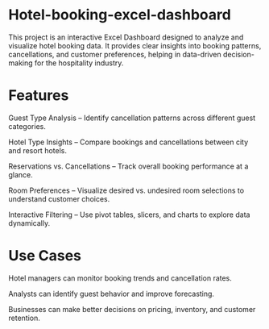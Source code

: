 # Hotel-booking-excel-dashboard
This project is an interactive Excel Dashboard designed to analyze and visualize hotel booking data. It provides clear insights into booking patterns, cancellations, and customer preferences, helping in data-driven decision-making for the hospitality industry.

# Features

Guest Type Analysis – Identify cancellation patterns across different guest categories.

Hotel Type Insights – Compare bookings and cancellations between city and resort hotels.

Reservations vs. Cancellations – Track overall booking performance at a glance.

Room Preferences – Visualize desired vs. undesired room selections to understand customer choices.

Interactive Filtering – Use pivot tables, slicers, and charts to explore data dynamically.

# Use Cases

Hotel managers can monitor booking trends and cancellation rates.

Analysts can identify guest behavior and improve forecasting.

Businesses can make better decisions on pricing, inventory, and customer retention.
